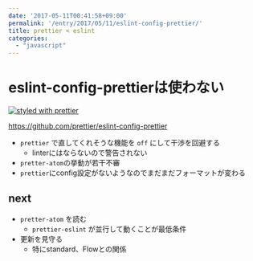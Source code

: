 ```yaml
---
date: '2017-05-11T00:41:58+09:00'
permalink: '/entry/2017/05/11/eslint-config-prettier/'
title: prettier < eslint
categories:
  - "javascript"
---
```

# eslint-config-prettierは使わない

[![styled with prettier](https://img.shields.io/badge/styled_with-prettier-ff69b4.svg)](https://github.com/prettier/prettier)

<https://github.com/prettier/eslint-config-prettier>

- `prettier` で直してくれそうな機能を `off` にして干渉を回避する
  - linterにはならないので警告されない
- `pretter-atom`の挙動が若干不審
- `prettier`にconfig設定がないようなのでまだまだフォーマットが変わる

## next

- `pretter-atom` を読む
  - `prettier-eslint` が並行して動くことが最低条件
- 更新を見守る
  - 特にstandard、Flowとの関係
